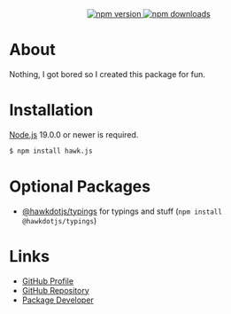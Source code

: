 <div align="center">
  <a href="https://www.npmjs.com/package/hawk.js">
    <img src="https://img.shields.io/npm/v/hawk.js" alt="npm version" />
  </a>
  <a href="https://www.npmjs.com/package/hawk.js">
    <img src="https://img.shields.io/npm/dt/hawk.js" alt="npm downloads" />
  </a>
</div>

# About
Nothing, I got bored so I created this package for fun.

# Installation
[Node.js](https://nodejs.org) 19.0.0 or newer is required.
```bash
$ npm install hawk.js
```

# Optional Packages
- [@hawkdotjs/typings](https://www.npmjs.com/package/@hawkdotjs/typings) for typings and stuff (``npm install @hawkdotjs/typings``)

# Links
- [GitHub Profile](https://github.com/EnHawk)
- [GitHub Repository][def2]
- [Package Developer][def]

[def]: https://www.npmjs.com/~enlight_hawk
[def2]: https://github.com/EnHawk/EnHawk